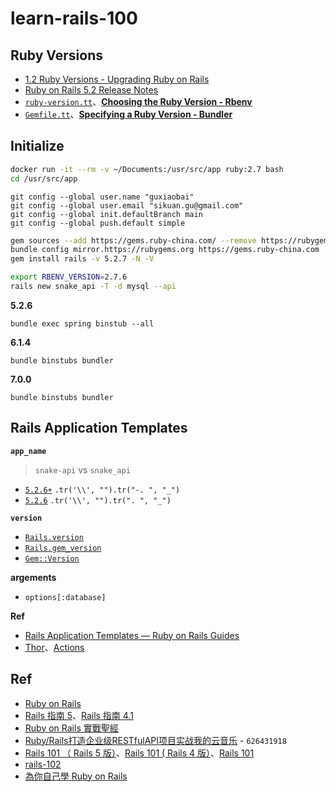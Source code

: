 # learn-rails-100


## Ruby Versions

* [1.2 Ruby Versions - Upgrading Ruby on Rails](https://guides.rubyonrails.org/upgrading_ruby_on_rails.html#ruby-versionss)
* [Ruby on Rails 5.2 Release Notes](https://github.com/rails/rails/blob/f84eecec7127cff916c89a20b0eb5678fefc572c/guides/source/5_2_release_notes.md#notable-changes)
* [`ruby-version.tt`](https://github.com/rails/rails/blob/main/railties/lib/rails/generators/rails/app/templates/ruby-version.tt)、[**Choosing the Ruby Version - Rbenv**](https://github.com/rbenv/rbenv#choosing-the-ruby-version)
* [`Gemfile.tt`](https://github.com/rails/rails/blob/main/railties/lib/rails/generators/rails/app/templates/Gemfile.tt)、[**Specifying a Ruby Version - Bundler**](https://bundler.io/gemfile_ruby.html#specifying-a-ruby-version)


## Initialize

```bash
docker run -it --rm -v ~/Documents:/usr/src/app ruby:2.7 bash
cd /usr/src/app
```

```
git config --global user.name "guxiaobai"
git config --global user.email "sikuan.gu@gmail.com"
git config --global init.defaultBranch main
git config --global push.default simple
```

```bash
gem sources --add https://gems.ruby-china.com/ --remove https://rubygems.org/
bundle config mirror.https://rubygems.org https://gems.ruby-china.com
gem install rails -v 5.2.7 -N -V
```


```bash
export RBENV_VERSION=2.7.6
rails new snake_api -T -d mysql --api
```

**5.2.6**

```
bundle exec spring binstub --all
```

**6.1.4**

```
bundle binstubs bundler
```

**7.0.0**

```
bundle binstubs bundler
```



## Rails Application Templates

**`app_name`**

> `snake-api` vs `snake_api`

* [`5.2.6+`](https://github.com/rails/rails/blob/0b3a63fe07507fca5b2cab6409e85789a46ed624/railties/lib/rails/generators/app_name.rb#L9) `.tr('\\', "").tr("-. ", "_")`
* [`5.2.6`](https://github.com/rails/rails/blob/v5.2.6/railties/lib/rails/generators/rails/app/app_generator.rb#L497) `.tr('\\', "").tr(". ", "_")`

**`version`**

* [`Rails.version`](https://github.com/rails/rails/blob/main/railties/lib/rails/version.rb)
* [`Rails.gem_version`](https://github.com/rails/rails/blob/main/railties/lib/rails/gem_version.rb)
* [`Gem::Version`](https://ruby-doc.org/stdlib-2.5.0/libdoc/rubygems/rdoc/Gem/Version.html)

**argements**

* `options[:database]`


**Ref**

* [Rails Application Templates — Ruby on Rails Guides](https://guides.rubyonrails.org/rails_application_templates.html)
* [Thor](http://whatisthor.com/)、[Actions](http://www.rubydoc.info/github/wycats/thor/Thor/Actions)

## Ref


* [Ruby on Rails](https://rubyonrails.org/)
* [Rails 指南 5](https://flapybooks.com/products/railsguides)、[Rails 指南 4.1](https://leanpub.com/rails-guides-cn)
* [Ruby on Rails 實戰聖經](https://ihower.tw/rails/)
* [Ruby/Rails打造企业级RESTfulAPI项目实战我的云音乐](http://www.ixuea.com/books/17) - `626431918`
*  [Rails 101 （ Rails 5 版）](https://courses.growthschool.com/p/rails-101)、[Rails 101 ( Rails 4 版）](https://courses.growthschool.com/p/rails-101-4-0)、[Rails 101](https://leanpub.com/rails-101)
*  [rails-102](https://github.com/rocodev/rails-102)
*  [為你自己學 Ruby on Rails](https://railsbook.tw/)